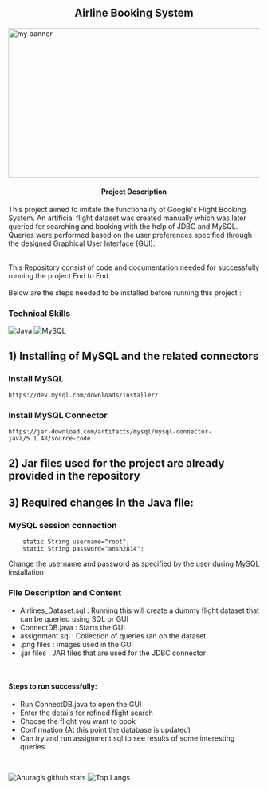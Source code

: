 <h2 align='center'><b> Airline Booking System </b></h2>
<img width='1500' height='300' src="https://user-images.githubusercontent.com/98472023/216372483-df9c4f3e-15bb-4433-9677-4f119efeaaaa.png" alt="my banner"> 

<h4 align='center'> Project Description </h4> 
This project aimed to imitate the functionality of Google's Flight Booking System. An artificial flight dataset was created manually which was later queried for searching and booking with the help of JDBC and MySQL. Queries were performed based on the user preferences specified through the designed Graphical User Interface (GUI). <br><br>

This Repository consist of code and documentation needed for successfully running the project End to End. <br><br>
Below are the steps needed to be installed before running this project :

### Technical Skills 
![Java](https://img.shields.io/badge/java-%23ED8B00.svg?style=for-the-badge&logo=java&logoColor=white)
![MySQL](https://img.shields.io/badge/mysql-%2300f.svg?style=for-the-badge&logo=mysql&logoColor=white)

## 1) Installing of MySQL and the related connectors

### Install MySQL
    https://dev.mysql.com/downloads/installer/
    
### Install MySQL Connector
    https://jar-download.com/artifacts/mysql/mysql-connector-java/5.1.48/source-code

## 2) Jar files used for the project are already provided in the repository

## 3) Required changes in the Java file:
   
   ### MySQL session connection
   
        static String username="root";
	    static String password="ansh2814";
        
   Change the username and password as specified by the user during MySQL installation
   
### File Description and Content
* Airlines_Dataset.sql : Running this will create a dummy flight dataset that can be queried using SQL or GUI
* ConnectDB.java : Starts the GUI 
* assignment.sql : Collection of queries ran on the dataset 
* .png files : Images used in the GUI
* .jar files : JAR files that are used for the JDBC connector 
<br>

#### Steps to run successfully:
- Run ConnectDB.java to open the GUI
- Enter the details for refined flight search
- Choose the flight you want to book
- Confirmation (At this point the database is updated)
- Can try and run assignment.sql to see results of some interesting queries
<br>

![Anurag’s github stats](https://github-readme-stats.vercel.app/api?username=Anshumaan-Chauhan02)
![Top Langs](https://github-readme-stats.vercel.app/api/top-langs/?username=Anshumaan-Chauhan02&layout=compact)
